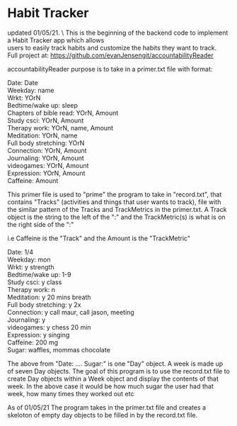 

# Habit Tracker

updated 01/05/21.    \ 
This is the beginning of the backend code to implement a Habit Tracker app which allows\
users to easily track habits and customize the habits they want to track.\
Full project at: https://github.com/evanJensengit/accountabilityReader

accountabilityReader purpose is to take in a primer.txt file with format: 

Date: Date \
Weekday: name\
Wrkt: YOrN\
Bedtime/wake up: sleep\
Chapters of bible read: YOrN, Amount\
Study csci: YOrN, Amount\
Therapy work: YOrN, name, Amount\
Meditation: YOrN, name \
Full body stretching: YOrN\
Connection: YOrN, Amount\
Journaling: YOrN, Amount\
videogames: YOrN, Amount\
Expression: YOrN, Amount\
Caffeine: Amount

This primer file is used to "prime" the program to take in "record.txt", that contains "Tracks" 
(activities and things that user wants to track), file with the similar pattern of the Tracks and TrackMetrics in the primer.txt. 
A Track object is the string to the left of the ":" and the
TrackMetric(s) is what is on the right side of the ":"

i.e Caffeine is the "Track" and the Amount is the "TrackMetric"

Date: 1/4\
Weekday: mon\
Wrkt: y strength\
Bedtime/wake up: 1-9 \
Study csci: y class\
Therapy work: n\
Meditation: y 20 mins breath\
Full body stretching: y 2x\
Connection: y call maur, call jason, meeting \
Journaling: y\
videogames: y chess 20 min\
Expression: y singing\
Caffeine: 200 mg\
Sugar: waffles, mommas chocolate

The above from "Date: .... Sugar:" is one "Day" object. A week is made up of seven Day objects.
The goal of this program is to use the record.txt file to create Day objects within a Week object and 
display the contents of that week. In the above case it would be how much sugar the user had that week, how many times they worked out etc

As of 01/05/21 The program takes in the primer.txt file and creates a skeloton of empty day objects to be filled in by the record.txt file.

